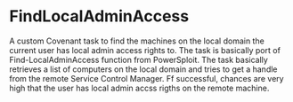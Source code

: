 # FindLocalAdminAccess
A custom Covenant task to find the machines on the local domain the current user has local admin access rights to. The task is basically port of Find-LocalAdminAccess function from PowerSploit. The task basically retrieves a list of computers on the local domain and tries to get a handle from the remote Service Control Manager. Ff successful, chances are very high that the user has local admin accss rigths on the remote machine. 
